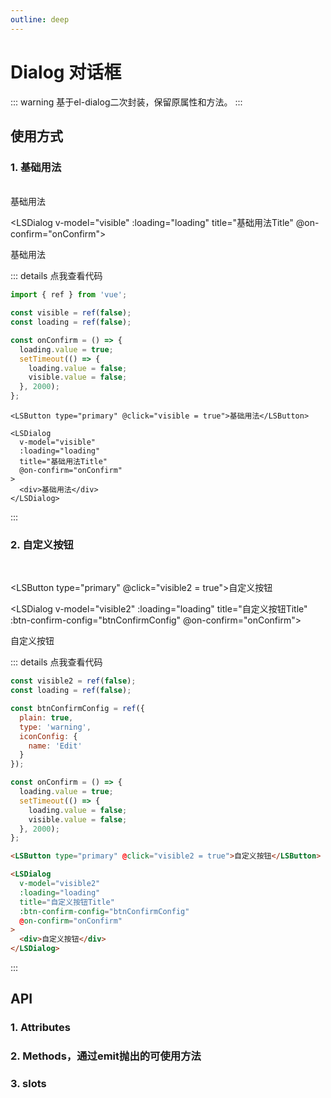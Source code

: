 ```yaml
---
outline: deep
---
```


# Dialog 对话框

::: warning 基于el-dialog二次封装，保留原属性和方法。
:::

## 使用方式

### 1. 基础用法

<br />
<LSButton type="primary" @click="visible = true">基础用法</LSButton>

<LSDialog v-model="visible" :loading="loading" title="基础用法Title" @on-confirm="onConfirm"> <div>基础用法</div> </LSDialog>

::: details 点我查看代码

```js
import { ref } from 'vue';

const visible = ref(false);
const loading = ref(false);

const onConfirm = () => {
  loading.value = true;
  setTimeout(() => {
    loading.value = false;
    visible.value = false;
  }, 2000);
};
```

```
<LSButton type="primary" @click="visible = true">基础用法</LSButton>

<LSDialog
  v-model="visible"
  :loading="loading"
  title="基础用法Title"
  @on-confirm="onConfirm"
>
  <div>基础用法</div>
</LSDialog>
```

:::

### 2. 自定义按钮

<br />

<LSButton type="primary" @click="visible2 = true">自定义按钮</LSButton>

<LSDialog v-model="visible2" :loading="loading" title="自定义按钮Title" :btn-confirm-config="btnConfirmConfig" @on-confirm="onConfirm"> <div>自定义按钮</div> </LSDialog>

::: details 点我查看代码

```js
const visible2 = ref(false);
const loading = ref(false);

const btnConfirmConfig = ref({
  plain: true,
  type: 'warning',
  iconConfig: {
    name: 'Edit'
  }
});

const onConfirm = () => {
  loading.value = true;
  setTimeout(() => {
    loading.value = false;
    visible.value = false;
  }, 2000);
};
```

```html
<LSButton type="primary" @click="visible2 = true">自定义按钮</LSButton>

<LSDialog
  v-model="visible2"
  :loading="loading"
  title="自定义按钮Title"
  :btn-confirm-config="btnConfirmConfig"
  @on-confirm="onConfirm"
>
  <div>自定义按钮</div>
</LSDialog>
```

:::

## API

### 1. Attributes

<ApiIntro :tableColumn="tableColumn" :tableData="tableData" />

### 2. Methods，通过emit抛出的可使用方法

<ApiIntro :tableColumn="tableMethodColumn" :tableData="tableData2" />

### 3. slots

<ApiIntro :tableColumn="tableSlotColumn" :tableData="tableData3" />

<script setup>
import { tableColumn, tableMethodColumn, tableSlotColumn } from '../constant';
import { ref } from 'vue';

const visible = ref(false);
const loading = ref(false);

const onConfirm = () => {
  loading.value = true;
  setTimeout(() => {
    loading.value = false;
    visible.value = false;
  }, 2000);
}

const visible2 = ref(false);
const btnConfirmConfig = ref({
  plain: true,
  type: 'warning',
  iconConfig: {
    name: 'Edit'
  }
});

const tableData = ref([
  {
    name: 'hasFooter',
    desc: '是否显示底部按钮',
    type: 'boolean',
    value: 'true'
  },
  {
    name: 'hasCancelBtn',
    desc: '是否显示取消按钮',
    type: 'boolean',
    value: 'true'
  },
  {
    name: 'loading',
    desc: '是否为加载状态',
    type: 'boolean',
    value: 'false'
  },
  {
    name: 'btnCancelConfig',
    desc: '取消按钮配置，具体配置参考LSButton',
    type: 'object',
    value: `{txt: '取消'}`
  },
  {
    name: 'btnConfirmConfig',
    desc: '确认按钮配置，具体配置参考LSButton',
    type: 'object',
    value: `{txt: '确认', type: 'primary'}`
  }
])

const tableData2 = ref([
  {
    name: 'onCancel',
    desc: '点击取消时触发',
    type: 'function',
    value: '-'
  },
  {
    name: 'onConfirm',
    desc: '点击确认时触发',
    type: 'function',
    value: '-'
  }
])

const tableData3 = ref([
  {
    name: 'footer',
    desc: '底部栏插槽，可自定义底部栏内容，内容放置最左边',
  }
])
</script>
